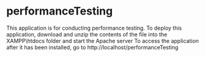 # performanceTesting
This application is for conducting performance testing.
To deploy this application, download and unzip the contents of the file into the XAMPP\htdocs folder and start the Apache server
To access the application after it has been installed, go to http://localhost/performanceTesting

